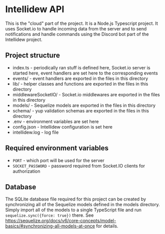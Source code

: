 # Intellidew API

This is the "cloud" part of the project. It is a Node.js Typescript project.
It uses Socket.io to handle incoming data from the server and to send notifications and handle commands using the Discord bot part of the Intellidew project.

## Project structure

+ index.ts - periodically ran stuff is defined here, Socket.io server is started here, event handlers are set here to the corresponding events
+ events/ - event handlers are exported in the files in this directory
+ lib/ - helper classes and functions are exported in the files in this directory
+ middlewareSocketIO/ - Socket.io middlewares are exported in the files in this directory
+ models/ - Sequelize models are exported in the files in this directory
+ schema/ - yup validation schemas are exported in the files in this directory
+ .env - environment variables are set here
+ config.json - Intellidew configuration is set here
+ intellidew.log - log file

## Required environment variables

+ `PORT` - which port will be used for the server
+ `SOCKET_PASSWORD` - password required from Socket.IO clients for authorization

## Database

The SQLite database file required for this project can be created by synchronizing all of the Sequelize models defined in the models directory. Simply import all of the models to a single TypeScript file and run `sequelize.sync({force: true})` there. See <https://sequelize.org/docs/v6/core-concepts/model-basics/#synchronizing-all-models-at-once> for details.
